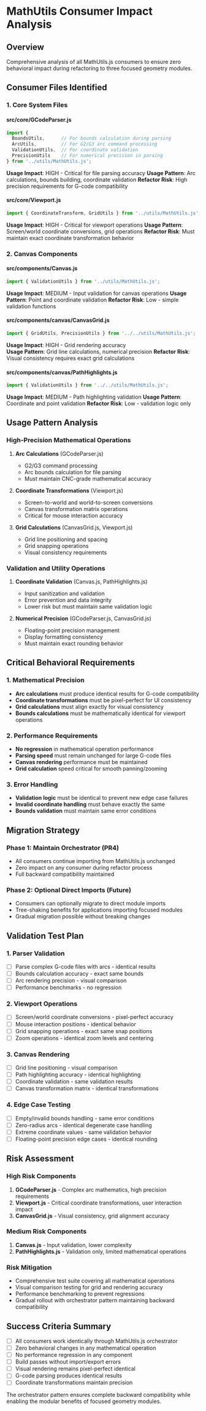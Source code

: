 # MathUtils Consumer Impact Analysis

## Overview
Comprehensive analysis of all MathUtils.js consumers to ensure zero behavioral impact during refactoring to three focused geometry modules.

## Consumer Files Identified

### 1. Core System Files

#### src/core/GCodeParser.js
```javascript
import { 
  BoundsUtils,      // For bounds calculation during parsing
  ArcUtils,         // For G2/G3 arc command processing  
  ValidationUtils,  // For coordinate validation
  PrecisionUtils    // For numerical precision in parsing
} from '../utils/MathUtils.js';
```
**Usage Impact**: HIGH - Critical for file parsing accuracy
**Usage Pattern**: Arc calculations, bounds building, coordinate validation
**Refactor Risk**: High precision requirements for G-code compatibility

#### src/core/Viewport.js  
```javascript
import { CoordinateTransform, GridUtils } from '../utils/MathUtils.js';
```
**Usage Impact**: HIGH - Critical for viewport operations
**Usage Pattern**: Screen/world coordinate conversions, grid operations
**Refactor Risk**: Must maintain exact coordinate transformation behavior

### 2. Canvas Components

#### src/components/Canvas.js
```javascript
import { ValidationUtils } from '../utils/MathUtils.js';
```
**Usage Impact**: MEDIUM - Input validation for canvas operations
**Usage Pattern**: Point and coordinate validation
**Refactor Risk**: Low - simple validation functions

#### src/components/canvas/CanvasGrid.js
```javascript
import { GridUtils, PrecisionUtils } from '../../utils/MathUtils.js';
```
**Usage Impact**: HIGH - Grid rendering accuracy  
**Usage Pattern**: Grid line calculations, numerical precision
**Refactor Risk**: Visual consistency requires exact grid calculations

#### src/components/canvas/PathHighlights.js
```javascript
import { ValidationUtils } from '../../utils/MathUtils.js';
```
**Usage Impact**: MEDIUM - Path highlighting validation
**Usage Pattern**: Coordinate and point validation
**Refactor Risk**: Low - validation logic only

## Usage Pattern Analysis

### High-Precision Mathematical Operations
1. **Arc Calculations** (GCodeParser.js)
   - G2/G3 command processing
   - Arc bounds calculation for file parsing
   - Must maintain CNC-grade mathematical accuracy

2. **Coordinate Transformations** (Viewport.js)
   - Screen-to-world and world-to-screen conversions
   - Canvas transformation matrix operations
   - Critical for mouse interaction accuracy

3. **Grid Calculations** (CanvasGrid.js, Viewport.js)
   - Grid line positioning and spacing
   - Grid snapping operations
   - Visual consistency requirements

### Validation and Utility Operations
1. **Coordinate Validation** (Canvas.js, PathHighlights.js)
   - Input sanitization and validation
   - Error prevention and data integrity
   - Lower risk but must maintain same validation logic

2. **Numerical Precision** (GCodeParser.js, CanvasGrid.js)
   - Floating-point precision management
   - Display formatting consistency
   - Must maintain exact rounding behavior

## Critical Behavioral Requirements

### 1. Mathematical Precision
- **Arc calculations** must produce identical results for G-code compatibility
- **Coordinate transformations** must be pixel-perfect for UI consistency
- **Grid calculations** must align exactly for visual consistency
- **Bounds calculations** must be mathematically identical for viewport operations

### 2. Performance Requirements
- **No regression** in mathematical operation performance
- **Parsing speed** must remain unchanged for large G-code files
- **Canvas rendering** performance must be maintained
- **Grid calculation** speed critical for smooth panning/zooming

### 3. Error Handling
- **Validation logic** must be identical to prevent new edge case failures
- **Invalid coordinate handling** must behave exactly the same
- **Bounds validation** must maintain same error conditions

## Migration Strategy

### Phase 1: Maintain Orchestrator (PR4)
- All consumers continue importing from MathUtils.js unchanged
- Zero impact on any consumer during refactor process
- Full backward compatibility maintained

### Phase 2: Optional Direct Imports (Future)
- Consumers can optionally migrate to direct module imports
- Tree-shaking benefits for applications importing focused modules
- Gradual migration possible without breaking changes

## Validation Test Plan

### 1. Parser Validation
- [ ] Parse complex G-code files with arcs - identical results
- [ ] Bounds calculation accuracy - exact same bounds
- [ ] Arc rendering precision - visual comparison
- [ ] Performance benchmarks - no regression

### 2. Viewport Operations
- [ ] Screen/world coordinate conversions - pixel-perfect accuracy
- [ ] Mouse interaction positions - identical behavior
- [ ] Grid snapping operations - exact same snap positions
- [ ] Zoom operations - identical zoom levels and centering

### 3. Canvas Rendering  
- [ ] Grid line positioning - visual comparison
- [ ] Path highlighting accuracy - identical highlighting
- [ ] Coordinate validation - same validation results
- [ ] Canvas transformation matrix - identical transformations

### 4. Edge Case Testing
- [ ] Empty/invalid bounds handling - same error conditions
- [ ] Zero-radius arcs - identical degenerate case handling
- [ ] Extreme coordinate values - same validation behavior
- [ ] Floating-point precision edge cases - identical rounding

## Risk Assessment

### High Risk Components
1. **GCodeParser.js** - Complex arc mathematics, high precision requirements
2. **Viewport.js** - Critical coordinate transformations, user interaction impact
3. **CanvasGrid.js** - Visual consistency, grid alignment accuracy

### Medium Risk Components  
1. **Canvas.js** - Input validation, lower complexity
2. **PathHighlights.js** - Validation only, limited mathematical operations

### Risk Mitigation
- Comprehensive test suite covering all mathematical operations
- Visual comparison testing for grid and rendering accuracy
- Performance benchmarking to prevent regressions
- Gradual rollout with orchestrator pattern maintaining backward compatibility

## Success Criteria Summary
- [ ] All consumers work identically through MathUtils.js orchestrator
- [ ] Zero behavioral changes in any mathematical operation
- [ ] No performance regression in any component
- [ ] Build passes without import/export errors
- [ ] Visual rendering remains pixel-perfect identical
- [ ] G-code parsing produces identical results
- [ ] Coordinate transformations maintain precision

The orchestrator pattern ensures complete backward compatibility while enabling the modular benefits of focused geometry modules.